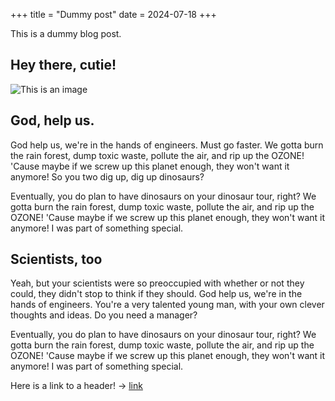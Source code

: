 +++
title = "Dummy post"
date = 2024-07-18
+++

This is a dummy blog post.

## Hey there, cutie!

<img src="/blog/wow.png" alt="This is an image" />

## God, help us.

God help us, we're in the hands of engineers. Must go faster. We gotta burn the rain forest, dump toxic waste, pollute the air, and rip up the OZONE! 'Cause maybe if we screw up this planet enough, they won't want it anymore! So you two dig up, dig up dinosaurs?

Eventually, you do plan to have dinosaurs on your dinosaur tour, right? We gotta burn the rain forest, dump toxic waste, pollute the air, and rip up the OZONE! 'Cause maybe if we screw up this planet enough, they won't want it anymore! I was part of something special.

## Scientists, too

Yeah, but your scientists were so preoccupied with whether or not they could, they didn't stop to think if they should. God help us, we're in the hands of engineers. You're a very talented young man, with your own clever thoughts and ideas. Do you need a manager?

Eventually, you do plan to have dinosaurs on your dinosaur tour, right? We gotta burn the rain forest, dump toxic waste, pollute the air, and rip up the OZONE! 'Cause maybe if we screw up this planet enough, they won't want it anymore! I was part of something special.

Here is a link to a header! -> [link](#hey-there-cutie)
